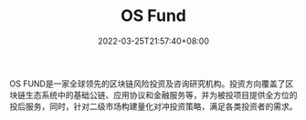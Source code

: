 ﻿---
weight: 
title: "OS Fund"
description: "OS FUND是一家全球领先的区块链风险投资及咨询研究机构"
date: 2022-03-25T21:57:40+08:00
lastmod: 2022-03-25T16:45:40+08:00
draft: false
authors: ["Metabd"]
featuredImage: "os-fund.png"
link: ""
tags: ["投资机构","OS Fund"]
categories: ["navigation"]
navigation: ["投资机构"]
lightgallery: true
toc: true
pinned: false
recommend: false
recommend1: false
---
OS FUND是一家全球领先的区块链风险投资及咨询研究机构。投资方向覆盖了区块链生态系统中的基础公链、应用协议和金融服务等，并为被投项目提供全方位的投后服务，同时，针对二级市场构建量化对冲投资策略，满足各类投资者的需求。
